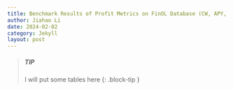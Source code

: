 ```yaml
---
title: Benchmark Results of Profit Metrics on FinOL Database (CW, APY, and SR) 
author: Jiahao Li
date: 2024-02-02
category: Jekyll
layout: post
---
```


> ##### TIP
> 
> I will put some tables here
{: .block-tip }

